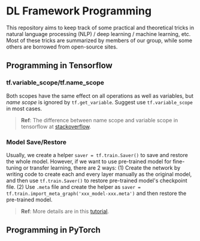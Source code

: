 # DL Framework Programming
This repository aims to keep track of some practical and theoretical tricks in natural language processing (NLP) / deep learning / machine learning, etc. Most of these tricks are summarized by members of our group, while some others are borrowed from open-source sites.

## Programming in Tensorflow
### tf.variable_scope/tf.name_scope
Both scopes have the same effect on all operations as well as variables, but *name scope* is ignored by ```tf.get_variable```. Suggest use ```tf.variable_scope``` in most cases. 

> **Ref**: The difference between name scope and variable scope in tensorflow at [stackoverflow](https://stackoverflow.com/questions/35919020/whats-the-difference-of-name-scope-and-a-variable-scope-in-tensorflow).

### Model Save/Restore
Usually, we create a helper ```saver = tf.train.Saver()``` to save and restore the whole model. However, if we want to use pre-trained model for fine-tuning or transfer learning, there are 2 ways: (1) Create the network by writing code to create each and every layer manually as the original model, and then use ```tf.train.Saver()``` to restore pre-trained model's checkpoint file. (2) Use ```.meta``` file and create the helper as ```saver = tf.train.import_meta_graph('xxx_model-xxx.meta')``` and then restore the pre-trained model. 

> **Ref**: More details are in this [tutorial](https://cv-tricks.com/tensorflow-tutorial/save-restore-tensorflow-models-quick-complete-tutorial/).


## Programming in PyTorch

